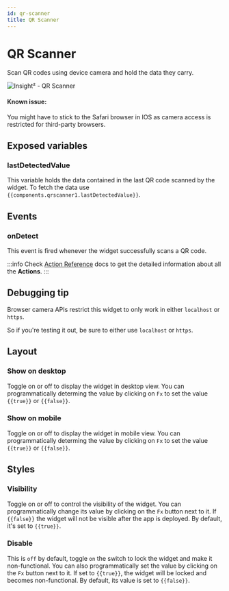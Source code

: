 ```yaml
---
id: qr-scanner
title: QR Scanner
---
```

# QR Scanner
Scan QR codes using device camera and hold the data they carry.



![Insight² - QR Scanner](/_images/insight2/widgets/qr-scanner/qr-scanner.jpeg)

</div>

#### Known issue:
You might have to stick to the Safari browser in IOS as camera access is restricted for third-party browsers.

## Exposed variables
### lastDetectedValue

This variable holds the data contained in the last QR code scanned by the widget. To fetch the data use `{{components.qrscanner1.lastDetectedValue}}`.

## Events
### onDetect

This event is fired whenever the widget successfully scans a QR code.

:::info
Check [Action Reference](/docs/actions/show-alert) docs to get the detailed information about all the **Actions**.
:::

## Debugging tip

Browser camera APIs restrict this widget to only work in either `localhost` or `https`.

So if you're testing it out, be sure to either use `localhost` or `https`.

## Layout

### Show on desktop

Toggle on or off to display the widget in desktop view. You can programmatically determing the value by clicking on `Fx` to set the value `{{true}}` or `{{false}}`.
### Show on mobile

Toggle on or off to display the widget in mobile view. You can programmatically determing the value by clicking on `Fx` to set the value `{{true}}` or `{{false}}`.

## Styles

### Visibility

Toggle on or off to control the visibility of the widget. You can programmatically change its value by clicking on the `Fx` button next to it. If `{{false}}` the widget will not be visible after the app is deployed. By default, it's set to `{{true}}`.

### Disable

This is `off` by default, toggle `on` the switch to lock the widget and make it non-functional. You can also programmatically set the value by clicking on the `Fx` button next to it. If set to `{{true}}`, the widget will be locked and becomes non-functional. By default, its value is set to `{{false}}`.
